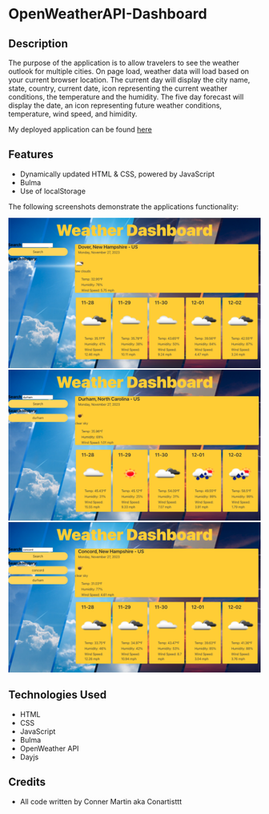# OpenWeatherAPI-Dashboard

## Description

The purpose of the application is to allow travelers to see the weather outlook for multiple cities. On page load, weather data will load based on your current browser location. The current day will display the city name, state, country, current date, icon representing the current weather conditions, the temperature and the humidity. The five day forecast will display the date, an icon representing future weather conditions, temperature, wind speed, and himidity.


My deployed application can be found [here](https://conartisttt.github.io/OpenWeatherAPI-Dashboard/)

## Features

* Dynamically updated HTML & CSS, powered by JavaScript
* Bulma
* Use of localStorage

The following screenshots demonstrate the applications functionality:

![Homepage](./assets/images/main.png)
![First Search](./assets/images/search1.png)
![Second Search](./assets/images/search2.png)



## Technologies Used

* HTML
* CSS
* JavaScript
* Bulma
* OpenWeather API
* Dayjs

## Credits

* All code written by Conner Martin aka Conartisttt